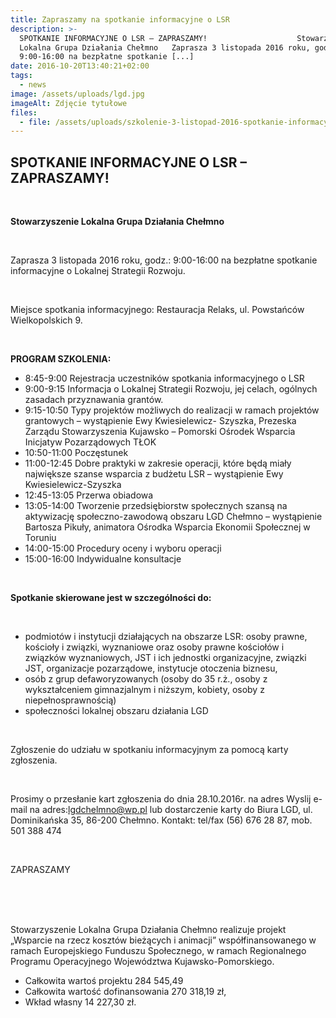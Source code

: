 ```yaml
---
title: Zapraszamy na spotkanie informacyjne o LSR
description: >-
  SPOTKANIE INFORMACYJNE O LSR – ZAPRASZAMY!                    Stowarzyszenie
  Lokalna Grupa Działania Chełmno   Zaprasza 3 listopada 2016 roku, godz.:
  9:00-16:00 na bezpłatne spotkanie [...]
date: 2016-10-20T13:40:21+02:00
tags:
  - news
image: /assets/uploads/lgd.jpg
imageAlt: Zdjęcie tytułowe
files:
  - file: /assets/uploads/szkolenie-3-listopad-2016-spotkanie-informacyjne-o-lsr.pdf
---
```

## SPOTKANIE INFORMACYJNE O LSR – ZAPRASZAMY!

<br>

**Stowarzyszenie Lokalna Grupa Działania Chełmno**

<br>

Zaprasza 3 listopada 2016 roku, godz.: 9:00-16:00 na bezpłatne spotkanie informacyjne o Lokalnej Strategii Rozwoju.

<br>

Miejsce spotkania informacyjnego: Restauracja Relaks, ul. Powstańców Wielkopolskich 9.

<br>

**PROGRAM SZKOLENIA:**

* 8:45-9:00       Rejestracja uczestników spotkania informacyjnego o LSR
* 9:00-9:15       Informacja o Lokalnej Strategii Rozwoju, jej celach, ogólnych zasadach przyznawania grantów.
* 9:15-10:50     Typy projektów możliwych do realizacji w ramach projektów grantowych – wystąpienie Ewy Kwiesielewicz- Szyszka, Prezeska Zarządu Stowarzyszenia Kujawsko – Pomorski Ośrodek Wsparcia Inicjatyw Pozarządowych TŁOK
* 10:50-11:00    Poczęstunek
* 11:00-12:45    Dobre praktyki w zakresie operacji, które będą miały największe szanse wsparcia z budżetu LSR – wystąpienie Ewy Kwiesielewicz-Szyszka
* 12:45-13:05    Przerwa obiadowa
* 13:05-14:00    Tworzenie przedsiębiorstw społecznych szansą na aktywizację społeczno-zawodową obszaru LGD Chełmno – wystąpienie Bartosza Pikuły, animatora Ośrodka Wsparcia Ekonomii Społecznej w Toruniu
* 14:00-15:00    Procedury oceny i wyboru operacji
* 15:00-16:00    Indywidualne konsultacje

<br>

**Spotkanie skierowane jest w szczególności do:**

<br>

* podmiotów i instytucji działających na obszarze LSR: osoby prawne, kościoły i związki, wyznaniowe oraz osoby prawne kościołów i związków wyznaniowych, JST i ich jednostki organizacyjne, związki JST, organizacje pozarządowe, instytucje otoczenia biznesu,
* osób z grup defaworyzowanych (osoby do 35 r.ż., osoby z wykształceniem gimnazjalnym i niższym, kobiety, osoby z niepełnosprawnością)
* społeczności lokalnej obszaru działania LGD

<br>

Zgłoszenie do udziału w spotkaniu informacyjnym  za pomocą karty zgłoszenia.

<br>

Prosimy o przesłanie kart zgłoszenia do dnia 28.10.2016r.  na adres Wyslij e-mail na adres:lgdchelmno@wp.pl lub dostarczenie karty do Biura LGD, ul. Dominikańska 35, 86-200 Chełmno. Kontakt: tel/fax (56) 676 28 87, mob. 501 388 474

<br>

ZAPRASZAMY

<br>

<br>

<br>

Stowarzyszenie Lokalna Grupa Działania Chełmno realizuje projekt „Wsparcie na rzecz kosztów bieżących i animacji” współfinansowanego w ramach Europejskiego Funduszu Społecznego, w ramach Regionalnego Programu Operacyjnego Województwa Kujawsko-Pomorskiego.

* Całkowita wartoś projektu 284 545,49
* Całkowita wartość dofinansowania 270 318,19 zł,
* Wkład własny 14 227,30 zł.

<br>

<br>
